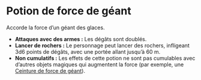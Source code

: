# Potion de force de géant


Accorde la force d’un géant des glaces.

  - **Attaques avec des armes :** Les dégâts sont doublés.
  - **Lancer de rochers :** Le personnage peut lancer des rochers,
    infligeant 3d6 points de dégâts, avec une portée allant jusqu’à 60
    m.
  - **Non cumulatifs :** Les effets de cette potion ne sont pas
    cumulables avec d’autres objets magiques qui augmentent la force
    (par exemple, une [Ceinture de force de
    géant](/Ceinture_de_force_de_géant "wikilink")).